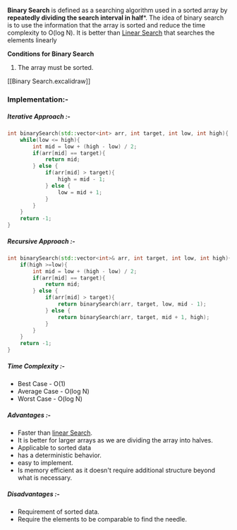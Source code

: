  ****Binary Search**** is defined as a searching algorithm used in a sorted array by **repeatedly dividing the search interval in half***. The idea of binary search is to use the information that the array is sorted and reduce the time complexity to O(log N). It is better than [Linear Search](obsidian://open?vault=programming_implementation&file=Linear%20Search) that searches the elements linearly
 

**Conditions for Binary Search**
1. The array must be sorted.

[[Binary Search.excalidraw]]

### Implementation:-

##### Iterative Approach :-
~~~cpp
int binarySearch(std::vector<int> arr, int target, int low, int high){ //low = 0, high = arr.size() - 1
	while(low <= high){
		int mid = low + (high - low) / 2;
		if(arr[mid] == target){
			return mid;
		} else {
			if(arr[mid] > target){
				high = mid - 1;
			} else {
				low = mid + 1;
			}
		}
	}
	return -1;
}
~~~

##### Recursive Approach :-

~~~cpp
int binarySearch(std::vector<int>& arr, int target, int low, int high){
	if(high >=low){
		int mid = low + (high - low) / 2;
		if(arr[mid] == target){
			return mid;
		} else {
			if(arr[mid] > target){
				return binarySearch(arr, target, low, mid - 1);
			} else {
				return binarySearch(arr, target, mid + 1, high);
			}
		}
	}
	return -1;
}
~~~

##### Time Complexity :-
- Best Case - O(1)
- Average Case - O(log N)
- Worst Case - O(log N)

##### Advantages :-
- Faster than [linear Search](obsidian://open?vault=programming_implementation&file=Linear%20Search).
- It is better for larger arrays as we are dividing the array into halves.
- Applicable to sorted data 
- has a deterministic behavior.
- easy to implement.
- Is memory efficient as it doesn't require additional structure beyond what is necessary.
##### Disadvantages :-
- Requirement of sorted data.
- Require the elements to be comparable to find the needle.
